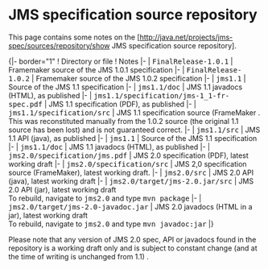 # JMS specification source repository

This page contains some notes on the [http://java.net/projects/jms-spec/sources/repository/show JMS specification source repository].

{|- border="1"
! Directory or file
! Notes
|-
| <tt>FinalRelease-1.0.1</tt>
| Framemaker source of the JMS 1.0.1 specification
|-
| <tt>FinalRelease-1.0.2</tt>
| Framemaker source of the JMS 1.0.2 specification
|-
| <tt>jms1.1</tt> 
| Source of the JMS 1.1 specification
|- 
| <tt>jms1.1/doc</tt> 
| JMS 1.1 javadocs (HTML), as published
|- 
| <tt>jms1.1/specification/jms-1_1-fr-spec.pdf</tt> 
| JMS 1.1 specification (PDF), as published
|- 
| <tt>jms1.1/specification/src</tt> 
| JMS 1.1 specification source (FrameMaker .<br/> This was reconstituted manually from the 1.0.2 source (the original 1.1 source has been lost) and is not guaranteed correct.
|- 
| <tt>jms1.1/src</tt> 
| JMS 1.1 API (java), as published
|-
| <tt>jms1.1</tt> 
| Source of the JMS 1.1 specification
|- 
| <tt>jms1.1/doc</tt> 
| JMS 1.1 javadocs (HTML), as published
|- 
| <tt>jms2.0/specification/jms.pdf</tt> 
| JMS 2.0 specification (PDF), latest working draft
|- 
| <tt>jms2.0/specification/src</tt> 
| JMS 2,0 specification source (FrameMaker), latest working draft. 
|- 
| <tt>jms2.0/src</tt> 
| JMS 2.0 API (java), latest working draft
|- 
| <tt>jms2.0/target/jms-2.0.jar/src</tt> 
| JMS 2.0 API (jar), latest working draft<br/>
To rebuild, navigate to  <tt>jms2.0</tt> and type <tt>mvn package</tt>
|- 
| <tt>jms2.0/target/jms-2.0-javadoc.jar</tt> 
| JMS 2.0 javadocs (HTML in a jar), latest working draft<br/>
To rebuild, navigate to  <tt>jms2.0</tt> and type <tt>mvn javadoc:jar</tt>
|}

Please note that any version of JMS 2.0 spec,  API or javadocs found in the repository is a working draft only and is subject to constant change (and at the time of writing is unchanged from 1.1) .  
 